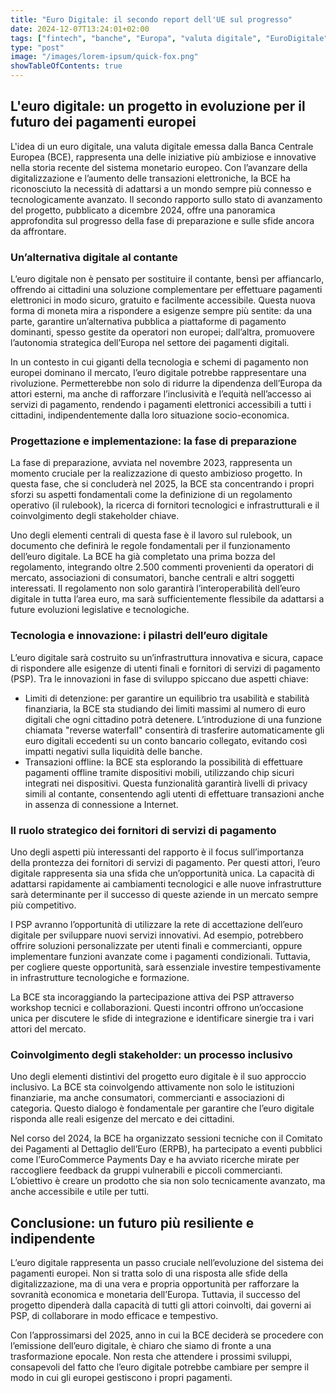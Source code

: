 ```yaml
---
title: "Euro Digitale: il secondo report dell'UE sul progresso"
date: 2024-12-07T13:24:01+02:00
tags: ["fintech", "banche", "Europa", "valuta digitale", "EuroDigitale"]
type: "post"
image: "/images/lorem-ipsum/quick-fox.png"
showTableOfContents: true
---
```


## L'euro digitale: un progetto in evoluzione per il futuro dei pagamenti europei
L'idea di un euro digitale, una valuta digitale emessa dalla Banca Centrale Europea (BCE), rappresenta una delle iniziative più ambiziose e innovative nella storia recente del sistema monetario europeo. Con l’avanzare della digitalizzazione e l’aumento delle transazioni elettroniche, la BCE ha riconosciuto la necessità di adattarsi a un mondo sempre più connesso e tecnologicamente avanzato. Il secondo rapporto sullo stato di avanzamento del progetto, pubblicato a dicembre 2024, offre una panoramica approfondita sul progresso della fase di preparazione e sulle sfide ancora da affrontare.

### Un’alternativa digitale al contante

L’euro digitale non è pensato per sostituire il contante, bensì per affiancarlo, offrendo ai cittadini una soluzione complementare per effettuare pagamenti elettronici in modo sicuro, gratuito e facilmente accessibile. Questa nuova forma di moneta mira a rispondere a esigenze sempre più sentite: da una parte, garantire un’alternativa pubblica a piattaforme di pagamento dominanti, spesso gestite da operatori non europei; dall’altra, promuovere l’autonomia strategica dell’Europa nel settore dei pagamenti digitali.

In un contesto in cui giganti della tecnologia e schemi di pagamento non europei dominano il mercato, l’euro digitale potrebbe rappresentare una rivoluzione. Permetterebbe non solo di ridurre la dipendenza dell’Europa da attori esterni, ma anche di rafforzare l’inclusività e l’equità nell’accesso ai servizi di pagamento, rendendo i pagamenti elettronici accessibili a tutti i cittadini, indipendentemente dalla loro situazione socio-economica.

### Progettazione e implementazione: la fase di preparazione

La fase di preparazione, avviata nel novembre 2023, rappresenta un momento cruciale per la realizzazione di questo ambizioso progetto. In questa fase, che si concluderà nel 2025, la BCE sta concentrando i propri sforzi su aspetti fondamentali come la definizione di un regolamento operativo (il rulebook), la ricerca di fornitori tecnologici e infrastrutturali e il coinvolgimento degli stakeholder chiave.

Uno degli elementi centrali di questa fase è il lavoro sul rulebook, un documento che definirà le regole fondamentali per il funzionamento dell’euro digitale. La BCE ha già completato una prima bozza del regolamento, integrando oltre 2.500 commenti provenienti da operatori di mercato, associazioni di consumatori, banche centrali e altri soggetti interessati. Il regolamento non solo garantirà l’interoperabilità dell’euro digitale in tutta l’area euro, ma sarà sufficientemente flessibile da adattarsi a future evoluzioni legislative e tecnologiche.

### Tecnologia e innovazione: i pilastri dell’euro digitale

L’euro digitale sarà costruito su un’infrastruttura innovativa e sicura, capace di rispondere alle esigenze di utenti finali e fornitori di servizi di pagamento (PSP). Tra le innovazioni in fase di sviluppo spiccano due aspetti chiave:

* Limiti di detenzione: per garantire un equilibrio tra usabilità e stabilità finanziaria, la BCE sta studiando dei limiti massimi al numero di euro digitali che ogni cittadino potrà detenere. L’introduzione di una funzione chiamata "reverse waterfall" consentirà di trasferire automaticamente gli euro digitali eccedenti su un conto bancario collegato, evitando così impatti negativi sulla liquidità delle banche.
* Transazioni offline: la BCE sta esplorando la possibilità di effettuare pagamenti offline tramite dispositivi mobili, utilizzando chip sicuri integrati nei dispositivi. Questa funzionalità garantirà livelli di privacy simili al contante, consentendo agli utenti di effettuare transazioni anche in assenza di connessione a Internet.

### Il ruolo strategico dei fornitori di servizi di pagamento

Uno degli aspetti più interessanti del rapporto è il focus sull’importanza della prontezza dei fornitori di servizi di pagamento. Per questi attori, l’euro digitale rappresenta sia una sfida che un’opportunità unica. La capacità di adattarsi rapidamente ai cambiamenti tecnologici e alle nuove infrastrutture sarà determinante per il successo di queste aziende in un mercato sempre più competitivo.

I PSP avranno l’opportunità di utilizzare la rete di accettazione dell’euro digitale per sviluppare nuovi servizi innovativi. Ad esempio, potrebbero offrire soluzioni personalizzate per utenti finali e commercianti, oppure implementare funzioni avanzate come i pagamenti condizionali. Tuttavia, per cogliere queste opportunità, sarà essenziale investire tempestivamente in infrastrutture tecnologiche e formazione.

La BCE sta incoraggiando la partecipazione attiva dei PSP attraverso workshop tecnici e collaborazioni. Questi incontri offrono un’occasione unica per discutere le sfide di integrazione e identificare sinergie tra i vari attori del mercato.

### Coinvolgimento degli stakeholder: un processo inclusivo

Uno degli elementi distintivi del progetto euro digitale è il suo approccio inclusivo. La BCE sta coinvolgendo attivamente non solo le istituzioni finanziarie, ma anche consumatori, commercianti e associazioni di categoria. Questo dialogo è fondamentale per garantire che l’euro digitale risponda alle reali esigenze del mercato e dei cittadini.

Nel corso del 2024, la BCE ha organizzato sessioni tecniche con il Comitato dei Pagamenti al Dettaglio dell’Euro (ERPB), ha partecipato a eventi pubblici come l’EuroCommerce Payments Day e ha avviato ricerche mirate per raccogliere feedback da gruppi vulnerabili e piccoli commercianti. L’obiettivo è creare un prodotto che sia non solo tecnicamente avanzato, ma anche accessibile e utile per tutti.

## Conclusione: un futuro più resiliente e indipendente

L’euro digitale rappresenta un passo cruciale nell’evoluzione del sistema dei pagamenti europei. Non si tratta solo di una risposta alle sfide della digitalizzazione, ma di una vera e propria opportunità per rafforzare la sovranità economica e monetaria dell’Europa. Tuttavia, il successo del progetto dipenderà dalla capacità di tutti gli attori coinvolti, dai governi ai PSP, di collaborare in modo efficace e tempestivo.

Con l’approssimarsi del 2025, anno in cui la BCE deciderà se procedere con l’emissione dell’euro digitale, è chiaro che siamo di fronte a una trasformazione epocale. Non resta che attendere i prossimi sviluppi, consapevoli del fatto che l’euro digitale potrebbe cambiare per sempre il modo in cui gli europei gestiscono i propri pagamenti.
